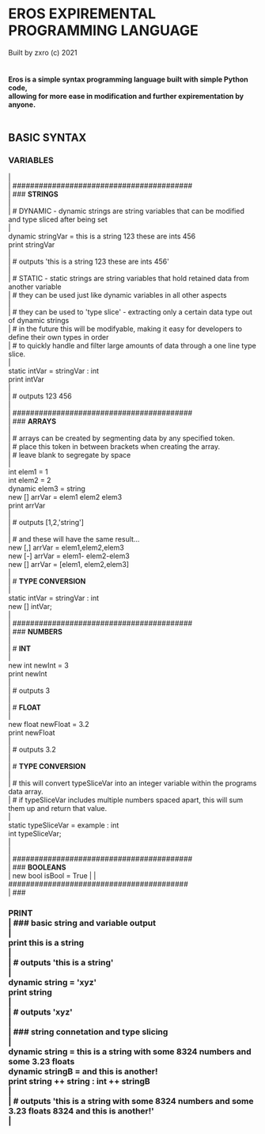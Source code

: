 <h1>EROS EXPIREMENTAL PROGRAMMING LANGUAGE</H1>
Built by zxro (c) 2021<br>
<br>
  <b><h4>
Eros is a simple syntax programming language built with simple Python code, <br>
allowing for more ease in modification and further expirementation by anyone.<br><br>
  </b></h4>

<h2>BASIC SYNTAX<br></h2>
<h3>VARIABLES<br></h3>
|<br>
| #########################################<br>
| ### <b>STRINGS</b><br>
| <br>
| # DYNAMIC - dynamic strings are string variables that can be modified and type sliced after being set<br>
|<br>
  dynamic stringVar = this is a string 123 these are ints 456<br>
  print stringVar<br>
|<br>
|   # outputs 'this is a string 123 these are ints 456'<br>
|<br>
| # STATIC - static strings are string variables that hold retained data from another variable<br>
| # they can be used just like dynamic variables in all other aspects<br>
| <br>
| # they can be used to 'type slice' - extracting only a certain data type out of dynamic strings<br>
| # in the future this will be modifyable, making it easy for developers to define their own types in order<br>
| # to quickly handle and filter large amounts of data through a one line type slice.<br>
|<br>
  static intVar = stringVar : int<br>
  print intVar<br>
| <br>
|   # outputs 123 456<br>
|<br>
| #########################################<br>
| ### <b>ARRAYS</b><br>
|<br>
| # arrays can be created by segmenting data by any specified token.<br>
| # place this token in between brackets when creating the array.<br>
| # leave blank to segregate by space<br>
|<br>
  int elem1 = 1<br>
  int elem2 = 2<br>
  dynamic elem3 = string<br>
  new [] arrVar = elem1 elem2 elem3<br>
  print arrVar<br>
|<br>
|  # outputs [1,2,'string']<br>
| <br>
| # and these will have the same result...<br>
  new [,] arrVar = elem1,elem2,elem3<br>
  new [-] arrVar = elem1- elem2-elem3<br>
  new [] arrVar = [elem1, elem2,elem3]<br>
| <br>
| # <b>TYPE CONVERSION</b><br>
| <br>
  static intVar = stringVar : int<br>
  new [] intVar;<br>
|<br>
| #########################################<br>
| ### <b>NUMBERS</b><br>
| <br>
| # <b>INT</b><br>
| <br>
  new int newInt = 3<br>
  print newInt<br>
|<br>
|   # outputs 3<br>
|<br>
| # <b>FLOAT</b><br>
|<br>
  new float newFloat = 3.2<br>
  print newFloat <br>
|<br>
|  # outputs 3.2<br>
|<br>
| # <b>TYPE CONVERSION</b><br>
|<br>
| # this will convert typeSliceVar into an integer variable within the programs data array. <br>
| # if typeSliceVar includes multiple numbers spaced apart, this will sum them up and return that value.<br>
|<br>
  static typeSliceVar = example : int<br>
  int typeSliceVar;<br>
|<br>
|<br>
| #########################################<br>
| ### <b>BOOLEANS</b><br>
|
  new bool isBool = True
|
| #########################################<br>
| ### <h3><b>PRINT</b><br>
| ### basic string and variable output<br>
|<br>
  print this is a string<br>
| <br>
|   # outputs 'this is a string'<br>
| <br>
  dynamic string = 'xyz'<br>
  print string<br>
|<br>
|   # outputs 'xyz'<br>
|<br>
| ### string connetation and type slicing<br>
|<br>
  dynamic string = this is a string with some 8324 numbers and some 3.23 floats<br>
  dynamic stringB = and this is another!<br>
  print string ++ string : int ++ stringB<br>
| <br>
|   # outputs 'this is a string with some 8324 numbers and some 3.23 floats 8324 and this is another!'<br>
| <br>



